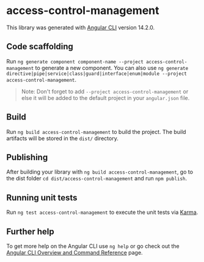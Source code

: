 # access-control-management

This library was generated with [Angular CLI](https://github.com/angular/angular-cli) version
14.2.0.

## Code scaffolding

Run `ng generate component component-name --project access-control-management` to generate a new
component. You can also use
`ng generate directive|pipe|service|class|guard|interface|enum|module --project access-control-management`.

> Note: Don't forget to add `--project access-control-management` or else it will be added to the
> default project in your `angular.json` file.

## Build

Run `ng build access-control-management` to build the project. The build artifacts will be stored in
the `dist/` directory.

## Publishing

After building your library with `ng build access-control-management`, go to the dist folder
`cd dist/access-control-management` and run `npm publish`.

## Running unit tests

Run `ng test access-control-management` to execute the unit tests via
[Karma](https://karma-runner.github.io).

## Further help

To get more help on the Angular CLI use `ng help` or go check out the
[Angular CLI Overview and Command Reference](https://angular.io/cli) page.
